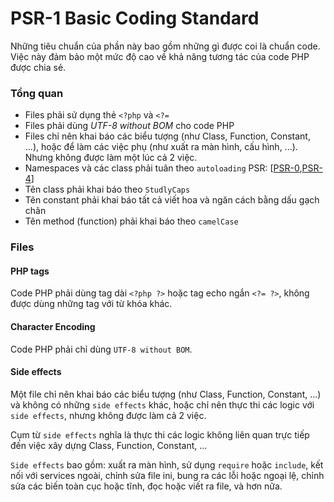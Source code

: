 PSR-1 Basic Coding Standard
===========================
Những tiêu chuẩn của phần này bao gồm những gì được coi là chuẩn code.
Việc này đảm bảo một mức độ cao về khả năng tương tác của code PHP được chia sẻ.

### Tổng quan
* Files phải sử dụng thẻ `<?php` và `<?=`
* Files phải dùng *UTF-8 without BOM* cho code PHP
* Files chỉ nên khai báo các biểu tượng (như Class, Function, Constant, ...), hoặc để làm các việc phụ (như xuất ra màn hình, cấu hình, ...). Nhưng không được làm một lúc cả 2 việc.
* Namespaces và các class phải tuân theo `autoloading` PSR: [[PSR-0](https://github.com/runsystem-hiennt2/PSR/blob/master/PSR-0.md),[PSR-4](https://github.com/runsystem-hiennt2/PSR/blob/master/PSR-4.md)]
* Tên class phải khai báo theo `StudlyCaps`
* Tên constant phải khai báo tất cả viết hoa và ngăn cách bằng dấu gạch chân
* Tên method (function) phải khai báo theo `camelCase`

### Files
#### PHP tags
Code PHP phải dùng tag dài `<?php ?>` hoặc tag echo ngắn `<?= ?>`, không được dùng những tag với từ khóa khác.

#### Character Encoding
Code PHP phải chỉ dùng `UTF-8 without BOM`.

#### Side effects
Một file chỉ nên khai báo các biểu tượng (như Class, Function, Constant, ...) và không có những `side effects` khác, hoặc chỉ nên thực thi các logic với `side effects`, nhưng không được làm cả 2 việc.

Cụm từ `side effects` nghĩa là thực thi các logic không liên quan trực tiếp đến việc xây dựng Class, Function, Constant, ...

`Side effects` bao gồm: xuất ra màn hình, sử dụng `require` hoặc `include`, kết nối với services ngoài, chỉnh sửa file ini, bung ra các lỗi hoặc ngoại lệ, chỉnh sửa các biến toàn cục hoặc tĩnh, đọc hoặc viết ra file, và hơn nữa.
